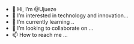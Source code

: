 - 👋 Hi, I’m @Ujueze
- 👀 I’m interested in technology and innovation...
- 🌱 I’m currently learning ..
- 💞️ I’m looking to collaborate on ...
- 📫 How to reach me ...

<!---
Ujueze/Ujueze is a ✨ special ✨ repository because its `README.md` (this file) appears on your GitHub profile.
You can click the Preview link to take a look at your changes.
--->
